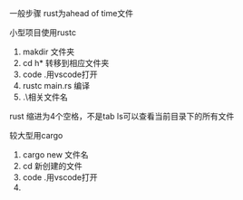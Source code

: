 一般步骤
rust为ahead of time文件

小型项目使用rustc
 1. makdir 文件夹
 2. cd h* 转移到相应文件夹
 3. code .用vscode打开
 4. rustc main.rs 编译
 5. .\相关文件名


rust 缩进为4个空格，不是tab
ls可以查看当前目录下的所有文件

较大型用cargo

 1. cargo new 文件名
 2. cd 新创建的文件
 3. code .用vscode打开
 4. 

<!--stackedit_data:
eyJoaXN0b3J5IjpbLTE5ODc1MDcxODQsMTczMTQxNzc5NF19
-->